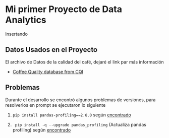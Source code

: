# Mi primer Proyecto de Data Analytics 

Insertando


## Datos Usados en el Proyecto
El archivo de Datos de  la calidad del café, dejaré el link par más información

- [Coffee Quality database from CQI](https://www.kaggle.com/volpatto/coffee-quality-database-from-cqi?select=merged_data_cleaned.csv)


## Problemas

Durante el desarrollo se encontró algunos problemas de versiones, para resolverlos en prompt se ejecutaron lo siguiente

1. ` pip install pandas-profiling==2.8.0 `  según [encontrado](https://github.com/ydataai/pandas-profiling/issues/528)

2. ` pip install -q --upgrade pandas_profiling`  (Actualiza pandas profiling)  según [encontrado](https://community.insaid.co/hc/en-us/community/posts/360046929193-Unable-to-import-pandas-profiling)
